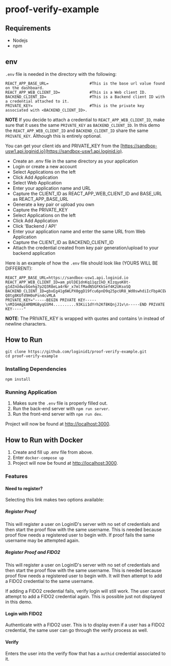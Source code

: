 # proof-verify-example

## Requirements

- Nodejs
- npm

## env

`.env` file is needed in the directory with the following:

```
REACT_APP_BASE_URL=                  #This is the base url value found on the dashboard.
REACT_APP_WEB_CLIENT_ID=             #This is a Web client ID.
BACKEND_CLIENT_ID=                   #This is a Backend client ID with a credential attached to it.
PRIVATE_KEY=                         #This is the private key associated with <BACKEND_CLIENT_ID>.
```

**NOTE** If you decide to attach a credential to `REACT_APP_WEB_CLIENT_ID`, make sure that it uses the same `PRIVATE_KEY` as `BACKEND_CLIENT_ID`. In this demo the `REACT_APP_WEB_CLIENT_ID` and `BACKEND_CLIENT_ID` share the same `PRIVATE_KEY`. Although this is entirely optional.

You can get your client ids and PRIVATE_KEY from the [https://sandbox-usw1.api.loginid.io](https://sandbox-usw1.api.loginid.io).

- Create an .env file in the same directory as your application
- Login or create a new account
- Select Applications on the left
- Click Add Application
- Select Web Application
- Enter your application name and URL
- Capture the CLIENT_ID as REACT_APP_WEB_CLIENT_ID and BASE_URL as REACT_APP_BASE_URL
- Generate a key pair or upload you own
- Capture the PRIVATE_KEY
- Select Applications on the left
- Click Add Application
- Click 'Backend / API'
- Enter your application name and enter the same URL from Web Application
- Capture the CLIENT_ID as BACKEND_CLIENT_ID
- Attach the credential created from key pair generation/upload to your backend application

Here is an example of how the `.env` file should look like (YOURS WILL BE DIFFERENT):

```
REACT_APP_BASE_URL=https://sandbox-usw1.api.loginid.io
REACT_APP_WEB_CLIENT_ID=am_pUlDE1dnKq11qzIkD_KIzqyoK8t-g1dZnUdwzbGehg7p2Q3R8eLa4rNr_x7mlfMadN5GFKkSef4K2UKsoSQ
BACKEND_CLIENT_ID=gbxEg41g6WLPX0ggD19fcu6pnD9q25pcUR8_Wd0swhdiIcFbpACEW7j4QAofxe_-Q8tg8KUfd9H0oPsn4cvMLA
PRIVATE_KEY="-----BEGIN PRIVATE KEY-----\nMIGHAgEAMBMGByqGSM4..........93Kii1dYrh2Kf8KQnjJ1v\n-----END PRIVATE KEY-----"
```

**NOTE**: The PRIVATE_KEY is wrapped with quotes and contains \n instead of newline characters.

## How to Run

```
git clone https://github.com/loginid1/proof-verify-example.git
cd proof-verify-example
```

### Installing Dependencies

```
npm install
```

### Running Application

1. Makes sure the `.env` file is properly filled out.
2. Run the back-end server with `npm run server`.
3. Run the front-end server with `npm run dev`.

Project will now be found at [http://localhost:3000](http://localhost:3000).

## How to Run with Docker

1. Create and fill up .env file from above.
2. Enter `docker-compose up`
3. Project will now be found at [http://localhost:3000](http://localhost:3000).

### Features

#### Need to register?

Selecting this link makes two options available:

##### Register Proof

This will register a user on LoginID's server with no set of credentials and then start the proof flow with the
same username. This is needed because proof flow needs a registered user to begin with. If proof fails the same
username may be attempted again.

##### Register Proof and FIDO2

This will register a user on LoginID's server with no set of credentials and then start the proof flow with the
same username. This is needed because proof flow needs a registered user to begin with. It will then attempt to
add a FIDO2 credential to the same username.

If adding a FIDO2 credential fails, verify login will still work. The user cannot attempt to add a FIDO2 credential
again. This is possible just not displayed in this demo.

#### Login with FIDO2

Authenticate with a FIDO2 user. This is to display even if a user has a FIDO2 credential, the same user can go through the verify process as well.

#### Verify

Enters the user into the verify flow that has a `authid` credential associated to it.
